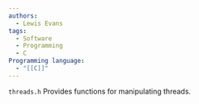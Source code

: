 ```yaml
---
authors:
  - Lewis Evans
tags:
  - Software
  - Programming
  - C
Programming language:
  - "[[C]]"
---
```

`threads.h` Provides functions for manipulating threads.
